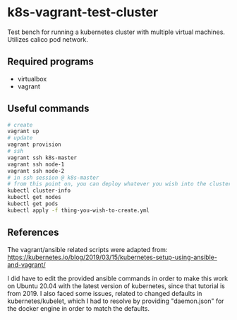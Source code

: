 # k8s-vagrant-test-cluster

Test bench for running a kubernetes cluster with multiple virtual machines. Utilizes calico pod network.

## Required programs

- virtualbox
- vagrant

## Useful commands

```bash
# create
vagrant up
# update
vagrant provision
# ssh
vagrant ssh k8s-master
vagrant ssh node-1
vagrant ssh node-2
# in ssh session @ k8s-master
# from this point on, you can deploy whatever you wish into the cluster
kubectl cluster-info
kubectl get nodes
kubectl get pods
kubectl apply -f thing-you-wish-to-create.yml
```

## References

The vagrant/ansible related scripts were adapted from: https://kubernetes.io/blog/2019/03/15/kubernetes-setup-using-ansible-and-vagrant/

I did have to edit the provided ansible commands in order to make this work on Ubuntu 20.04 with the latest version of kubernetes, since that tutorial is from 2019. I also faced some issues, related to changed defaults in kubernetes/kubelet, which I had to resolve by providing "daemon.json" for the docker engine in order to match the defaults.
